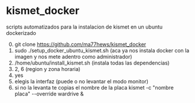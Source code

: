 # kismet_docker
scripts automatizados para la instalacion de kismet en un ubuntu dockerizado


0) git clone https://github.com/ma77hews/kismet_docker
1) sudo ./setup_docker_ubuntu_kismet.sh
(aca ya nos instala docker con la imagen y nos mete adentro como administrador)
2) /home/ubuntu/install_kismet.sh
(instala todas las dependencias)
3) 2, 6
(region y zona horaria)
4) yes
5) elegis la interfaz 
(puede o no levantar el modo monitor)
6) si no la levanta te copias el nombre de la placa
kismet -c "nombre placa" --override wardrive &
